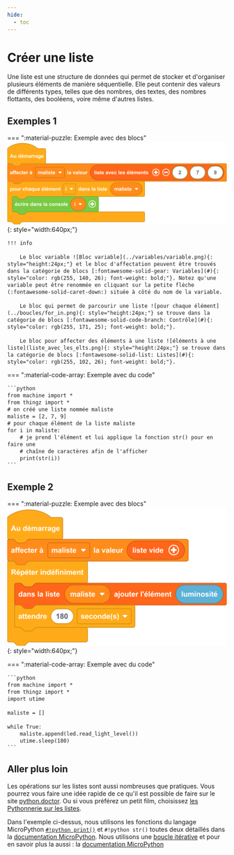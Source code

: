 ```yaml
---
hide:
  - toc
---
```


# Créer une liste

Une liste est une structure de données qui permet de stocker et d'organiser plusieurs éléments de manière séquentielle. Elle peut contenir des valeurs de différents types, telles que des nombres, des textes, des nombres flottants, des booléens, voire même d'autres listes.



## Exemples 1
=== ":material-puzzle: Exemple avec des blocs"
    ![Blocs suprimer element d'une liste](parser_liste.png){: style="width:640px;"}

    !!! info

        Le bloc variable ![Bloc variable](../variables/variable.png){: style="height:24px;"} et le bloc d'affectation peuvent être trouvés dans la catégorie de blocs [:fontawesome-solid-gear: Variables](#){: style="color: rgb(255, 140, 26); font-weight: bold;"}. Notez qu'une variable peut être renommée en cliquant sur la petite flèche (:fontawesome-solid-caret-down:) située à côté du nom de la variable.

        Le bloc qui permet de parcourir une liste ![pour chaque élément](../boucles/for_in.png){: style="height:24px;"} se trouve dans la catégorie de blocs [:fontawesome-solid-code-branch: Contrôle](#){: style="color: rgb(255, 171, 25); font-weight: bold;"}.
        
        Le bloc pour affecter des éléments à une liste ![éléments à une liste](liste_avec_les_elts.png){: style="height:24px;"} se trouve dans la catégorie de blocs [:fontawesome-solid-list: Listes](#){: style="color: rgb(255, 102, 26); font-weight: bold;"}.


=== ":material-code-array: Exemple avec du code"

    ```python
    from machine import *
    from thingz import *
    # on créé une liste nommée maliste
    maliste = [2, 7, 9]
    # pour chaque élément de la liste maliste
    for i in maliste:
        # je prend l'élément et lui applique la fonction str() pour en faire une
        # chaîne de caractères afin de l'afficher
        print(str(i))
    ```



## Exemple 2

=== ":material-puzzle: Exemple avec des blocs"
    ![Blocs ajouter l element ](append.png){: style="width:640px;"}

   


=== ":material-code-array: Exemple avec du code"

    ```python
    from machine import *
    from thingz import *
    import utime

    maliste = []

    while True:
        maliste.append(led.read_light_level())
        utime.sleep(180)
    ```




## Aller plus loin

Les opérations sur les listes sont aussi nombreuses que pratiques. Vous pourrez vous faire une idée rapide de ce qu'il est possible de faire sur le site [python.doctor](https://python.doctor/page-apprendre-listes-list-tableaux-tableaux-liste-array-python-cours-debutant). Ou si vous préférez un petit film, choisissez [les Pythonnerie sur les listes](https://www.youtube.com/watch?v=J3RJE8516MU).

Dans l'exemple ci-dessus, nous utilisons les fonctions du langage MicroPython [`#!python print()`](../communication/ecrire_dans_la_console.md) et `#!python str()` toutes deux détaillés dans la [documentation MicroPython](https://www.micropython.fr/reference/#/03.builtin/print). Nous utilisons une [boucle itérative](../boucles/boucle_iterative.md) et pour en savoir plus la aussi : la [documentation MicroPython](https://www.micropython.fr/reference/#/02.mots_cles/for_in?id=for-in-)